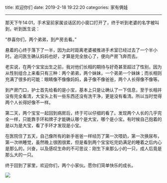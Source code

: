 title: 欢迎你们
date: 2019-2-18 19:22:20
categories: 家有俩娃

---

那天下午14:01，手术室前家属谈话区的小窗口打开了，终于听到老婆的名字被叫到，听到医生说：

<!--more-->


“恭喜你们，两个弟弟，到产房去看。”

悬着的心终于落下了一半，因为此时距离老婆被推进手术室已经过去了一个半小时。追问医生确认妈妈也好，才算是完全放心了，便向产房飞奔而去。

老实说，在两个宝宝出生之前，我对他们长相的期待与好奇甚至超过了性别，因为从性别组合上来看只有三种：两个弟弟，两个妹妹，一个弟弟一个妹妹；而长相则充满了很多的可能：眼睛像不像像妈妈，鼻子像不像爸爸，两个人长得像不像等。

到产房门口，护士首先给看的是小宝，基本上只是让确认了一下信息，至于长相并没有完全看清，大宝头上有一些东西还没有洗干净，更是没有看清。所以当时觉得两个人长得好像不一样。

第二天，两个宝宝一起回到病房后，终于可以仔细的看了。发现两个人长的几乎完全一样，只能靠手环和牌子才能确认哪个是大宝，哪个是小宝。有时候自己抱着的是以为是大宝，看了手环才发现是小宝。

在医院住了五天，自己像所有的新手爸爸一样经历了第一次喂奶，第一次换尿布，第一次哄睡觉，虽然晚上很困很累，但是看到两个宝宝吃完奶满足的睡着之后内心是那么的，兴奋，以及感叹生命的不可思议：刚生下来那么小的一只，成人后竟是那么大的一只。

终于回到了家里，欢迎你们，两个小家伙。愿你们简单快乐的成长。

![](http://wx2.sinaimg.cn/mw690/aeba7ac3gy1g0at9ovcfqj21400u04qq.jpg)


